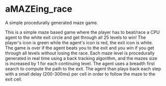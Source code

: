 # aMAZEing_race
 A simple procedurally generated maze game. 

This is a simple maze based game where the player has to beat/race a CPU agent to the white exit circle and get through all 25 levels to win! 
The player's icon is green while the agent's icon is red, the exit icon is white. The game is over if the agent beats you to the exit and you win if you get through all levels without losing the race.
Each maze level is procedurally generated in real time using a back tracking algorithm, and the mazes size is increased by 1 for each continuing level. The agent uses a breadth first search to compute the path to the exit. The agent than plays back each step with a small delay (200-300ms) per cell in order to follow the maze to the exit cell.

